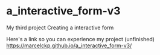 # a_interactive_form-v3
 My third project Creating a interactive form

 Here's a link so you can experience my project (unfinished) https://marcelckp.github.io/a_interactive_form-v3/
